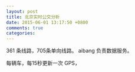 ```yaml
---
layout: post
title: 北京实时公交分析
date: 2015-06-01 13:17:50 +0800
comments: true
categories: 
---
```


361 条线路，705条单向线路。 aibang 负责数据服务。

每辆车，每15秒更新一次 GPS，
